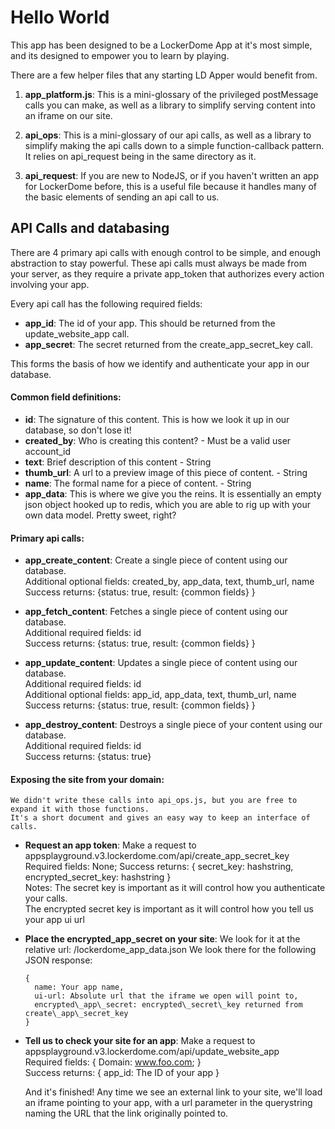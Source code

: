 # Hello World

This app has been designed to be a LockerDome App at it's most simple, and its designed to empower you to learn by playing.

There are a few helper files that any starting LD Apper would benefit from.

1. **app\_platform.js**: This is a mini-glossary of the privileged postMessage calls you can make, as well as a library to simplify serving content into an iframe on our site.

2. **api\_ops**: This is a mini-glossary of our api calls, as well as a library to simplify making the api calls down to a simple function-callback pattern. It relies on api_request being in the same directory as it.

3. **api\_request**: If you are new to NodeJS, or if you haven't written an app for LockerDome before, this is a useful file because it handles many of the basic elements of sending an api call to us.

## API Calls and databasing

There are 4 primary api calls with enough control to be simple, and enough abstraction to stay powerful. These api calls must always be made from your server, as they require a private app_token that authorizes every action involving your app.

Every api call has the following required fields:

 * **app_id**: The id of your app. This should be returned from the update\_website\_app call.
 * **app_secret**: The secret returned from the create\_app\_secret_key call.
    
This forms the basis of how we identify and authenticate your app in our database.
    
#### Common field definitions:  

  * **id**: The signature of this content. This is how we look it up in our database, so don't lose it!  
  * **created_by**: Who is creating this content? - Must be a valid user account_id  
  * **text**: Brief description of this content - String  
  * **thumb\_url**: A url to a preview image of this piece of content. - String  
  * **name**: The formal name for a piece of content. - String  
  * **app\_data**: This is where we give you the reins. It is essentially an empty json object hooked up to redis, which you are able to rig up with your own data model. Pretty sweet, right?

#### Primary api calls:    

  * **app\_create\_content**: Create a single piece of content using our database.   
    Additional optional fields: created\_by, app\_data, text, thumb\_url, name   
    Success returns: {status: true, result: {common fields} }   
    
  * **app\_fetch\_content**: Fetches a single piece of content using our database.   
    Additional required fields: id   
    Success returns: {status: true, result: {common fields} }   
    
  * **app\_update\_content**: Updates a single piece of content using our database.   
    Additional required fields: id   
    Additional optional fields: app_id, app_data, text, thumb_url, name   
    Success returns: {status: true, result: {common fields} }   
    
  * **app\_destroy\_content**: Destroys a single piece of your content using our database.   
    Additional required fields: id   
    Success returns: {status: true}   

#### Exposing the site from your domain:

    We didn't write these calls into api_ops.js, but you are free to expand it with those functions.  
    It's a short document and gives an easy way to keep an interface of calls.    

  * **Request an app token**: Make a request to appsplayground.v3.lockerdome.com/api/create\_app\_secret\_key
    Required fields: None;
    Success returns: { secret\_key: hashstring, encrypted\_secret\_key: hashstring }    
    Notes: The secret key is important as it will control how you authenticate your calls.    
    The encrypted secret key is important as it will control how you tell us your app ui url

  * **Place the encrypted_app_secret on your site**: We look for it at the relative url: /lockerdome\_app\_data.json
    We look there for the following JSON response:    
    
    ````
    {
      name: Your app name,    
      ui-url: Absolute url that the iframe we open will point to,    
      encrypted\_app\_secret: encrypted\_secret\_key returned from create\_app\_secret_key    
    }
    ````

  * **Tell us to check your site for an app**: Make a request to appsplayground.v3.lockerdome.com/api/update\_website\_app    
    Required fields: { Domain: www.foo.com; }    
    Success returns: { app_id: The ID of your app }    

    And it's finished! Any time we see an external link to your site, we'll load an iframe pointing to your app, with a url parameter in the querystring naming the URL that the link originally pointed to.
    
